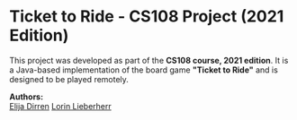 # Ticket to Ride - CS108 Project (2021 Edition)

This project was developed as part of the **CS108 course, 2021 edition**. It is a Java-based implementation of the board game **"Ticket to Ride"** and is designed to be played remotely.

**Authors:**  
[Elija Dirren](https://github.com/Mopplikus)
[Lorin Lieberherr](https://github.com/Exino329)  

